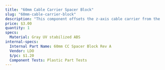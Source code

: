```yaml
---
title: "60mm Cable Carrier Spacer Block"
slug: "60mm-cable-carrier-block"
description: "This component offsets the z-axis cable carrier from the cross-slide plate."
price: $3.00
quantity: 1
specs:
  Material: Gray UV stabilized ABS
internal-specs:
  Internal Part Name: 60mm CC Spacer Block Rev A
  Vendor: LDO
  $/pc: $1.20
  Component Tests: Plastic Part Tests
---
```

